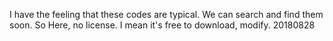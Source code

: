 I have the feeling that these codes are typical. We can search and find them soon. 
So Here, no license. I mean it's free to download, modify.
20180828
